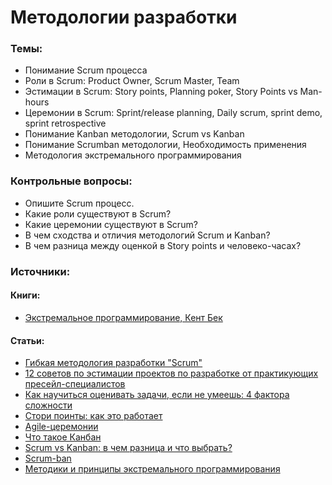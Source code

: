 # Методологии разработки

### Темы:

* Понимание Scrum процесса
* Роли в Scrum: Product Owner, Scrum Master, Team
* Эстимации в Scrum: Story points, Planning poker, Story Points vs Man-hours
* Церемонии в Scrum: Sprint/release planning, Daily scrum, sprint demo, sprint retrospective
* Понимание Kanban методологии, Scrum vs Kanban
* Понимание Scrumban методологии, Необходимость применения
* Методология экстремального программирования

### Контрольные вопросы:

* Опишите Scrum процесс.
* Какие роли существуют в Scrum?
* Какие церемонии существуют в Scrum?
* В чем сходства и отличия методологий Scrum и Kanban?
* В чем разница между оценкой в Story points и человеко-часах?

### Источники:

#### Книги:

* [Экстремальное программирование, Кент Бек](https://www.amazon.com/Extreme-Programming-Explained-Embrace-Change/dp/0321278658)

#### Статьи:

* [Гибкая методология разработки "Scrum"](https://habr.com/ru/post/247319/)
* [12 советов по эстимации проектов по разработке от практикующих пресейл-специалистов](https://dev.by/news/12-sovetov-po-estimatsii-proektov-po-razrabotke-ot-praktikuyuschih-preseyl-spetsialistov)
* [Как научиться оценивать задачи, если не умеешь: 4 фактора сложности](https://habr.com/ru/post/307820/)
* [Стори поинты: как это работает](https://brainrain.com.ua/story-points/)
* [Agile-церемонии](https://ru.coursera.org/lecture/gibkie-metodologii-razrabotki-produktov/agile-tsieriemonii-NZgWj)
* [Что такое Канбан](https://dou.ua/lenta/articles/what-is-kanban/)
* [Scrum vs Kanban: в чем разница и что выбрать?](https://habr.com/ru/company/hygger/blog/351048/)
* [Scrum-ban](https://habr.com/ru/company/softline/blog/140737/)
* [Методики и принципы экстремального программирования](https://habr.com/ru/post/197760/)

